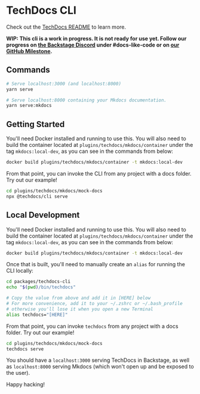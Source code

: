 # TechDocs CLI

Check out the [TechDocs README](https://github.com/spotify/backstage/blob/master/plugins/techdocs/README.md) to learn more.

**WIP: This cli is a work in progress. It is not ready for use yet. Follow our progress on [the Backstage Discord](https://discord.gg/MUpMjP2) under #docs-like-code or on [our GitHub Milestone](https://github.com/spotify/backstage/milestone/15).**

## Commands

```bash
# Serve localhost:3000 (and localhost:8000)
yarn serve

# Serve localhost:8000 containing your Mkdocs documentation.
yarn serve:mkdocs
```

## Getting Started

You'll need Docker installed and running to use this. You will also need to build the container located at `plugins/techdocs/mkdocs/container` under the tag `mkdocs:local-dev`, as you can see in the commands from below:

```bash
docker build plugins/techdocs/mkdocs/container -t mkdocs:local-dev
```

From that point, you can invoke the CLI from any project with a docs folder. Try out our example!

```bash
cd plugins/techdocs/mkdocs/mock-docs
npx @techdocs/cli serve
```

## Local Development

You'll need Docker installed and running to use this. You will also need to build the container located at `plugins/techdocs/mkdocs/container` under the tag `mkdocs:local-dev`, as you can see in the commands from below:

```bash
docker build plugins/techdocs/mkdocs/container -t mkdocs:local-dev
```

Once that is built, you'll need to manually create an `alias` for running the CLI locally:

```bash
cd packages/techdocs-cli
echo "$(pwd)/bin/techdocs"

# Copy the value from above and add it in [HERE] below
# For more convenience, add it to your ~/.zshrc or ~/.bash_profile
# otherwise you'll lose it when you open a new Terminal
alias techdocs="[HERE]"
```

From that point, you can invoke `techdocs` from any project with a docs folder. Try out our example!

```bash
cd plugins/techdocs/mkdocs/mock-docs
techdocs serve
```

You should have a `localhost:3000` serving TechDocs in Backstage, as well as `localhost:8000` serving Mkdocs (which won't open up and be exposed to the user).

Happy hacking!
